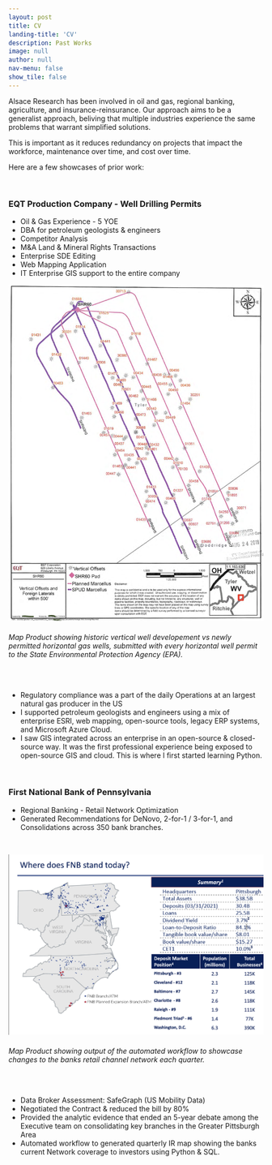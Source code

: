 ```yaml
---
layout: post
title: CV
landing-title: 'CV'
description: Past Works
image: null
author: null
nav-menu: false
show_tile: false
---
```


Alsace Research has been involved in oil and gas, regional banking, agriculture, and insurance-reinsurance.  Our approach aims to be a generalist approach, beliving that multiple industries experience the same problems that warrant simplified solutions.  

This is important as it reduces redundancy on projects that impact the workforce, maintenance over time, and cost over time.

Here are a few showcases of prior work:

<br>

### **EQT Production Company - Well Drilling Permits**

* Oil & Gas Experience - 5 YOE
* DBA for petroleum geologists & engineers
* Competitor Analysis
* M&A Land & Mineral Rights Transactions
* Enterprise SDE Editing
* Web Mapping Application
* IT Enterprise GIS support to the entire company

![image info](/assets/images/EQT.png)
###### *Map Product showing historic vertical well developement vs newly permitted horizontal gas wells, submitted with every horizontal well permit to the State Environmental Protection Agency (EPA).*
<br>

* Regulatory compliance was a part of the daily Operations at an largest natural gas producer in the US
* I supported petroleum geologists and engineers using a mix of enterprise ESRI, web mapping, open-source tools, legacy ERP systems, and Microsoft Azure Cloud.
* I saw GIS integrated across an enterprise in an open-source & closed-source way.  It was the first professional experience being exposed to open-source GIS and cloud.  This is where I first started learning Python.


<br>


### **First National Bank of Pennsylvania**

* Regional Banking - Retail Network Optimization
* Generated Recommendations for DeNovo, 2-for-1 / 3-for-1, and Consolidations across 350 bank branches.
  
<br>

![image info](/assets/images/FNB_Network.png)
###### *Map Product showing output of the automated workflow to showcase changes to the banks retail channel network each quarter.*

<br>

* Data Broker Assessment: SafeGraph (US Mobility Data)
* Negotiated the Contract & reduced the bill by 80%
* Provided the analytic evidence that ended an 5-year debate among the Executive team on consolidating key branches in the Greater Pittsburgh Area
* Automated workflow to generated quarterly IR map showing the banks current Network coverage to investors using Python & SQL.